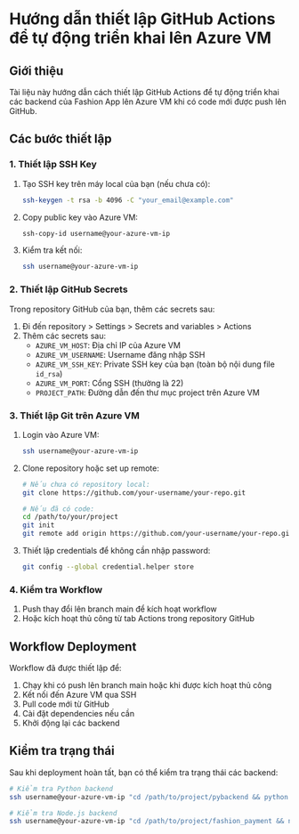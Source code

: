 # Hướng dẫn thiết lập GitHub Actions để tự động triển khai lên Azure VM

## Giới thiệu

Tài liệu này hướng dẫn cách thiết lập GitHub Actions để tự động triển khai các backend của Fashion App lên Azure VM khi có code mới được push lên GitHub.

## Các bước thiết lập

### 1. Thiết lập SSH Key

1. Tạo SSH key trên máy local của bạn (nếu chưa có):
   ```bash
   ssh-keygen -t rsa -b 4096 -C "your_email@example.com"
   ```
   
2. Copy public key vào Azure VM:
   ```bash
   ssh-copy-id username@your-azure-vm-ip
   ```

3. Kiểm tra kết nối:
   ```bash
   ssh username@your-azure-vm-ip
   ```

### 2. Thiết lập GitHub Secrets

Trong repository GitHub của bạn, thêm các secrets sau:

1. Đi đến repository > Settings > Secrets and variables > Actions
2. Thêm các secrets sau:
   - `AZURE_VM_HOST`: Địa chỉ IP của Azure VM
   - `AZURE_VM_USERNAME`: Username đăng nhập SSH
   - `AZURE_VM_SSH_KEY`: Private SSH key của bạn (toàn bộ nội dung file `id_rsa`)
   - `AZURE_VM_PORT`: Cổng SSH (thường là 22)
   - `PROJECT_PATH`: Đường dẫn đến thư mục project trên Azure VM

### 3. Thiết lập Git trên Azure VM

1. Login vào Azure VM:
   ```bash
   ssh username@your-azure-vm-ip
   ```

2. Clone repository hoặc set up remote:
   ```bash
   # Nếu chưa có repository local:
   git clone https://github.com/your-username/your-repo.git

   # Nếu đã có code:
   cd /path/to/your/project
   git init
   git remote add origin https://github.com/your-username/your-repo.git
   ```

3. Thiết lập credentials để không cần nhập password:
   ```bash
   git config --global credential.helper store
   ```

### 4. Kiểm tra Workflow

1. Push thay đổi lên branch main để kích hoạt workflow
2. Hoặc kích hoạt thủ công từ tab Actions trong repository GitHub

## Workflow Deployment

Workflow đã được thiết lập để:
1. Chạy khi có push lên branch main hoặc khi được kích hoạt thủ công
2. Kết nối đến Azure VM qua SSH
3. Pull code mới từ GitHub
4. Cài đặt dependencies nếu cần
5. Khởi động lại các backend

## Kiểm tra trạng thái

Sau khi deployment hoàn tất, bạn có thể kiểm tra trạng thái các backend:

```bash
# Kiểm tra Python backend
ssh username@your-azure-vm-ip "cd /path/to/project/pybackend && python run_azure_server.py --action status"

# Kiểm tra Node.js backend
ssh username@your-azure-vm-ip "cd /path/to/project/fashion_payment && node run_azure_server.js status"
```
